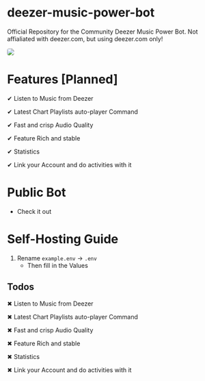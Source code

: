 # deezer-music-power-bot

Official Repository for the Community Deezer Music Power Bot. Not affialiated with deezer.com, but using deezer.com only!

<img src="https://user-images.githubusercontent.com/68145571/197169083-60567cc3-245b-4a76-88d4-b2df1df9ddb8.jpeg" style="border-radius:25%" />


# Features [Planned]

✔ Listen to Music from Deezer

✔ Latest Chart Playlists auto-player Command

✔ Fast and crisp Audio Quality

✔ Feature Rich and stable

✔ Statistics

✔ Link your Account and do activities with it


# Public Bot

- Check it out



# Self-Hosting Guide

1. Rename `example.env` -> `.env`
    - Then fill in the Values
    
    
 
 
    
## Todos

✖ Listen to Music from Deezer

✖ Latest Chart Playlists auto-player Command

✖ Fast and crisp Audio Quality

✖ Feature Rich and stable

✖ Statistics

✖ Link your Account and do activities with it
